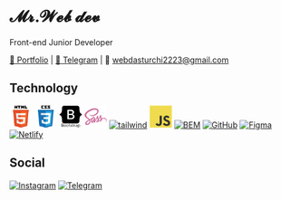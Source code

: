 ﻿# 𝓜𝓻.𝓦𝓮𝓫 𝓭𝓮𝓿

Front-end Junior Developer

[💼 Portfolio](https://qudratulloh.netlify.app/) | [💬 Telegram](https://t.me/MrWebDev) | 📧 webdasturchi2223@gmail.com


## Technology

<p align="left">
  <!-- html -->
  <a href="https://www.w3.org/html/" target="_blank" rel="noreferrer"><img src="https://raw.githubusercontent.com/devicons/devicon/master/icons/html5/html5-original-wordmark.svg" alt="html" width="40" height="40"/></a>
  <!-- css -->
  <a href="https://www.w3schools.com/css/" target="_blank" rel="noreferrer"><img src="https://raw.githubusercontent.com/devicons/devicon/master/icons/css3/css3-original-wordmark.svg" alt="css" width="40" height="40"/></a>
  <!-- bootstrap -->
  <a href="https://getbootstrap.com" target="_blank" rel="noreferrer"><img src="https://raw.githubusercontent.com/devicons/devicon/master/icons/bootstrap/bootstrap-plain-wordmark.svg" alt="bootstrap" width="40" height="40"/></a>
  <!-- sass -->
  <a href="https://sass-lang.com" target="_blank" rel="noreferrer"><img src="https://raw.githubusercontent.com/devicons/devicon/master/icons/sass/sass-original.svg" alt="sass" width="40" height="40"/></a>
  <!-- tailwind -->
  <a href="https://tailwindcss.com/" target="_blank" rel="noreferrer"><img src="https://www.vectorlogo.zone/logos/tailwindcss/tailwindcss-icon.svg" alt="tailwind" width="40" height="40"/></a>
  <!-- js -->
  <a href="https://developer.mozilla.org/en-US/docs/Web/JavaScript" target="_blank" rel="noreferrer"><img src="https://raw.githubusercontent.com/devicons/devicon/master/icons/javascript/javascript-original.svg" alt="javascript" width="40" height="40"/></a>
  <!-- bem -->
  <a href="https://ru.bem.info/" target="_blank" rel="noreferrer"><img src="https://ru.bem.info/S3zKVZJcFfltyiAz-bWVmw4o3IU.svgd" alt="BEM" width="40" height="40"/></a>
  <!-- github -->
  <a href="https://github.com/" target="_blank" rel="noreferrer"><img src="https://github.githubassets.com/pinned-octocat.svg" alt="GitHub" width="40" height="40"/></a>
  <!-- figma -->
  <a href="https://figma.com/" target="_blank" rel="noreferrer"><img src="https://static.figma.com/app/icon/1/touch-180.png" alt="Figma" width="40" height="40"/></a>
  <!-- netlify -->
  <a href="https://www.netlify.com/" target="_blank" rel="noreferrer"><img src="https://www.netlify.com/icon.svg" alt="Netlify" width="40" height="40"/></a>
</p>



## Social

<p align="left">
<!-- instagram -->
<a href="https://www.instagram.com/qudratullohuz/" target="blank"><img align="center" src="https://raw.githubusercontent.com/rahuldkjain/github-profile-readme-generator/master/src/images/icons/Social/instagram.svg" alt="Instagram" height="30" width="30" /></a>
<!-- telegram -->
<a href="https://telegram.org/MrWebDev/" target="blank"><img align="center" src="https://upload.wikimedia.org/wikipedia/commons/thumb/8/82/Telegram_logo.svg/2048px-Telegram_logo.svg.png" alt="Telegram" height="30" width="30" /></a>
</p>
